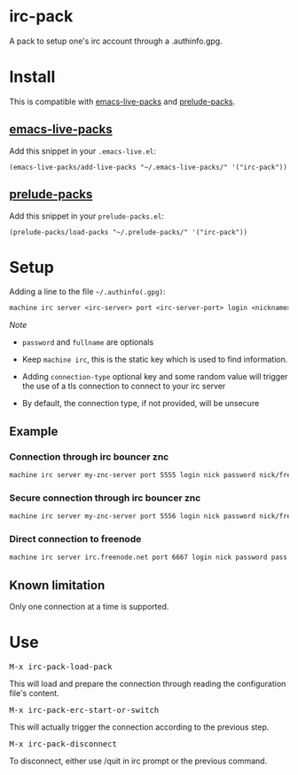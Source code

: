 irc-pack
=========

A pack to setup one's irc account through a .authinfo.gpg.

# Install

This is compatible with [emacs-live-packs](https://github.com/ardumont/emacs-live-packs) and [prelude-packs](https://github.com/ardumont/prelude-packs).

## [emacs-live-packs](https://github.com/ardumont/emacs-live-packs)

Add this snippet in your `.emacs-live.el`:
```elisp
(emacs-live-packs/add-live-packs "~/.emacs-live-packs/" '("irc-pack"))
```

## [prelude-packs](https://github.com/ardumont/prelude-packs)

Add this snippet in your `prelude-packs.el`:
```elisp
(prelude-packs/load-packs "~/.prelude-packs/" '("irc-pack"))
```
# Setup

Adding a line to the file `~/.authinfo(.gpg)`:

```txt
machine irc server <irc-server> port <irc-server-port> login <nickname> password <your-password-for-this-account> (connection-type <something>)
```

*Note*

- `password` and `fullname` are optionals

- Keep `machine irc`, this is the static key which is used to find
  information.

- Adding `connection-type` optional key and some random value will
  trigger the use of a tls connection to connect to your irc server

- By default, the connection type, if not provided, will be unsecure

## Example

### Connection through irc bouncer znc

```txt
machine irc server my-znc-server port 5555 login nick password nick/freenode:pass fullname "Your full name"
```

### Secure connection through irc bouncer znc

```txt
machine irc server my-znc-server port 5556 login nick password nick/freenode:pass fullname "Your full name" connection-type tls
```

### Direct connection to freenode
```txt
machine irc server irc.freenode.net port 6667 login nick password pass fullname "Your full name"
```

## Known limitation

Only one connection at a time is supported.

# Use

<kbd>M-x irc-pack-load-pack</kbd>

This will load and prepare the connection through reading the
configuration file's content.

<kbd>M-x irc-pack-erc-start-or-switch</kbd>

This will actually trigger the connection according to the previous step.

<kbd>M-x irc-pack-disconnect</kbd>

To disconnect, either use /quit in irc prompt or the previous command.
